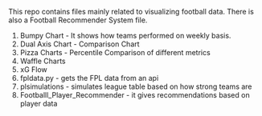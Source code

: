 This repo contains files mainly related to visualizing football data. There is also a Football Recommender System file.
1. Bumpy Chart - It shows how teams performed on weekly basis.
2. Dual Axis Chart - Comparison Chart
3. Pizza Charts - Percentile Comparison of different metrics
4. Waffle Charts
5. xG Flow
6. fpldata.py - gets the FPL data from an api
7. plsimulations - simulates league table based on how strong teams are
8. Footballl_Player_Recommender - it gives recommendations based on player data 